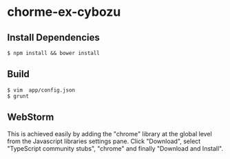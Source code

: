 chorme-ex-cybozu
==================

Install Dependencies
--------------------

    $ npm install && bower install

Build
--------------------

    $ vim  app/config.json
    $ grunt 

WebStorm
--------------------
This is achieved easily by adding the "chrome" library at the global level from the Javascript libraries settings pane. Click "Download", select "TypeScript community stubs", "chrome" and finally "Download and Install".